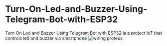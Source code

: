 # Turn-On-Led-and-Buzzer-Using-Telegram-Bot-with-ESP32
Turn On Led and Buzzer Using Telegram Bot with ESP32 is a project IoT that controls led and buzzer via smartphone 
![wiring proteus](https://user-images.githubusercontent.com/100209360/193019110-f9f44251-c035-4496-93d5-1ad4acf4d7a6.png)
